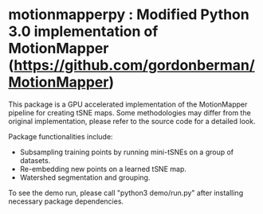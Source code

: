 # motionmapperpy : Modified Python 3.0 implementation of MotionMapper (https://github.com/gordonberman/MotionMapper)

This package is a GPU accelerated implementation of the MotionMapper pipeline for creating tSNE maps. Some methodologies 
may differ from the original implementation, please refer to the source code for a detailed look.  

Package functionalities include:
- Subsampling training points by running mini-tSNEs on a group of datasets. 
- Re-embedding new points on a learned tSNE map. 
- Watershed segmentation and grouping. 

To see the demo run, please call "python3 demo/run.py" after installing necessary package dependencies.
    